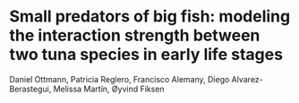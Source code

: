 # Small predators of big fish: modeling the interaction strength between two tuna species in early life stages
Daniel Ottmann, Patricia Reglero, Francisco Alemany, Diego Alvarez-Berastegui, Melissa Martín, Øyvind Fiksen
